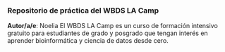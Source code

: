 ### Repositorio de práctica del WBDS LA Camp

**Autor/a/e**: Noelia
El WBDS LA Camp es un curso de formación intensivo gratuito para estudiantes de grado y posgrado que tengan interés en aprender bioinformática y ciencia de datos desde cero.
